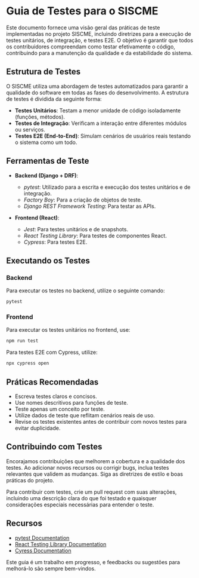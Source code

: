 # Guia de Testes para o SISCME

Este documento fornece uma visão geral das práticas de teste implementadas no projeto SISCME, incluindo diretrizes para a execução de testes unitários, de integração, e testes E2E. O objetivo é garantir que todos os contribuidores compreendam como testar efetivamente o código, contribuindo para a manutenção da qualidade e da estabilidade do sistema.

## Estrutura de Testes

O SISCME utiliza uma abordagem de testes automatizados para garantir a qualidade do software em todas as fases do desenvolvimento. A estrutura de testes é dividida da seguinte forma:

- **Testes Unitários**: Testam a menor unidade de código isoladamente (funções, métodos).
- **Testes de Integração**: Verificam a interação entre diferentes módulos ou serviços.
- **Testes E2E (End-to-End)**: Simulam cenários de usuários reais testando o sistema como um todo.

## Ferramentas de Teste

- **Backend (Django + DRF)**:
  - *pytest*: Utilizado para a escrita e execução dos testes unitários e de integração.
  - *Factory Boy*: Para a criação de objetos de teste.
  - *Django REST Framework Testing*: Para testar as APIs.

- **Frontend (React)**:
  - *Jest*: Para testes unitários e de snapshots.
  - *React Testing Library*: Para testes de componentes React.
  - *Cypress*: Para testes E2E.

## Executando os Testes

### Backend

Para executar os testes no backend, utilize o seguinte comando:

```bash
pytest
```

### Frontend

Para executar os testes unitários no frontend, use:

```bash
npm run test
```

Para testes E2E com Cypress, utilize:

```bash
npx cypress open
```

Práticas Recomendadas
---------------------

*   Escreva testes claros e concisos.
*   Use nomes descritivos para funções de teste.
*   Teste apenas um conceito por teste.
*   Utilize dados de teste que reflitam cenários reais de uso.
*   Revise os testes existentes antes de contribuir com novos testes para evitar duplicidade.

Contribuindo com Testes
-----------------------

Encorajamos contribuições que melhorem a cobertura e a qualidade dos testes. Ao adicionar novos recursos ou corrigir bugs, inclua testes relevantes que validem as mudanças. Siga as diretrizes de estilo e boas práticas do projeto.

Para contribuir com testes, crie um pull request com suas alterações, incluindo uma descrição clara do que foi testado e quaisquer considerações especiais necessárias para entender o teste.

Recursos
--------

*   [pytest Documentation](https://docs.pytest.org/en/latest/)
*   [React Testing Library Documentation](https://testing-library.com/docs/react-testing-library/intro)
*   [Cyress Documentation](https://docs.cypress.io/guides/overview/why-cypress.html)

Este guia é um trabalho em progresso, e feedbacks ou sugestões para melhorá-lo são sempre bem-vindos.
